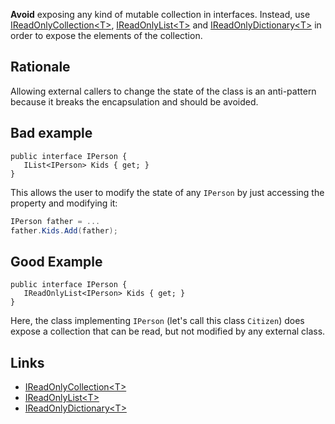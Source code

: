 **Avoid** exposing any kind of mutable collection in interfaces. Instead, use [IReadOnlyCollection\<T\>](https://docs.microsoft.com/en-us/dotnet/api/system.collections.generic.ireadonlycollection-1?view=netcore-3.0), [IReadOnlyList\<T\>](https://docs.microsoft.com/en-us/dotnet/api/system.collections.generic.ireadonlylist-1?view=netcore-3.0) and [IReadOnlyDictionary\<T\>](https://docs.microsoft.com/en-us/dotnet/api/system.collections.generic.ireadonlydictionary-2?view=netcore-3.0) in order to expose the elements of the collection.

## Rationale

Allowing external callers to change the state of the class is an anti-pattern because it breaks the encapsulation and should be avoided.

## Bad example

```chsarp
public interface IPerson {
   IList<IPerson> Kids { get; }
}
```

This allows the user to modify the state of any `IPerson` by just accessing the property and modifying it:

```csharp
IPerson father = ...
father.Kids.Add(father);
```

## Good Example

```chsarp
public interface IPerson {
   IReadOnlyList<IPerson> Kids { get; }
}
```

Here, the class implementing `IPerson` (let's call this class `Citizen`) does expose a collection that can be read, but not modified by any external class. 

## Links

* [IReadOnlyCollection\<T\> ](https://docs.microsoft.com/en-us/dotnet/api/system.collections.generic.ireadonlycollection-1?view=netcore-3.0)
* [IReadOnlyList\<T\>](https://docs.microsoft.com/en-us/dotnet/api/system.collections.generic.ireadonlylist-1?view=netcore-3.0) 
* [IReadOnlyDictionary\<T\>](https://docs.microsoft.com/en-us/dotnet/api/system.collections.generic.ireadonlydictionary-2?view=netcore-3.0)
